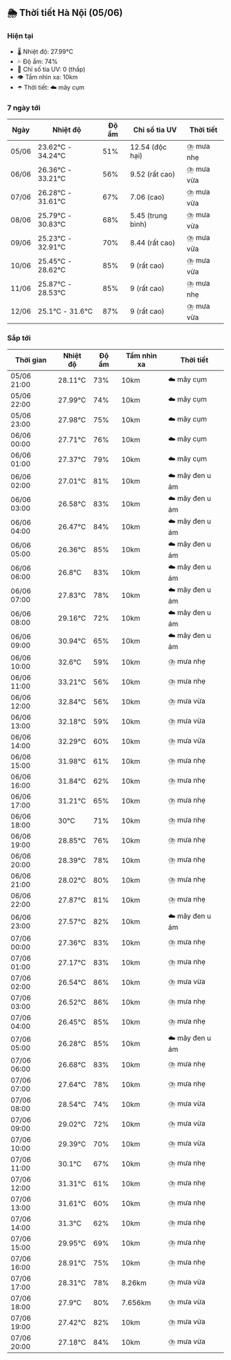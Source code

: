 ## 🌦️ Thời tiết Hà Nội (05/06)

### Hiện tại

- 🌡️ Nhiệt độ: 27.99℃
- 💦 Độ ẩm: 74%
- 🌟 Chỉ số tia UV: 0 (thấp)
- 👁️ Tầm nhìn xa: 10km
- ☂️ Thời tiết: ☁️ mây cụm

### 7 ngày tới

| Ngày | Nhiệt độ | Độ ẩm | Chỉ số tia UV | Thời tiết |
| --- | --- | --- | --- | --- |
| 05/06 | 23.62℃ - 34.24℃ | 51% | 12.54 (độc hại) | ⛈️ mưa nhẹ |
| 06/06 | 26.36℃ - 33.21℃ | 56% | 9.52 (rất cao) | ⛈️ mưa vừa |
| 07/06 | 26.28℃ - 31.61℃ | 67% | 7.06 (cao) | ⛈️ mưa vừa |
| 08/06 | 25.79℃ - 30.83℃ | 68% | 5.45 (trung bình) | ⛈️ mưa vừa |
| 09/06 | 25.23℃ - 32.91℃ | 70% | 8.44 (rất cao) | ⛈️ mưa vừa |
| 10/06 | 25.45℃ - 28.62℃ | 85% | 9 (rất cao) | ⛈️ mưa vừa |
| 11/06 | 25.87℃ - 28.53℃ | 85% | 9 (rất cao) | ⛈️ mưa nhẹ |
| 12/06 | 25.1℃ - 31.6℃ | 87% | 9 (rất cao) | ⛈️ mưa vừa |

### Sắp tới

| Thời gian | Nhiệt độ | Độ ẩm | Tầm nhìn xa | Thời tiết |
| --- | --- | --- | --- | --- |
| 05/06 21:00 | 28.11℃ | 73% | 10km | ☁️ mây cụm |
| 05/06 22:00 | 27.99℃ | 74% | 10km | ☁️ mây cụm |
| 05/06 23:00 | 27.98℃ | 75% | 10km | ☁️ mây cụm |
| 06/06 00:00 | 27.71℃ | 76% | 10km | ☁️ mây cụm |
| 06/06 01:00 | 27.37℃ | 79% | 10km | ☁️ mây cụm |
| 06/06 02:00 | 27.01℃ | 81% | 10km | ☁️ mây đen u ám |
| 06/06 03:00 | 26.58℃ | 83% | 10km | ☁️ mây đen u ám |
| 06/06 04:00 | 26.47℃ | 84% | 10km | ☁️ mây đen u ám |
| 06/06 05:00 | 26.36℃ | 85% | 10km | ☁️ mây đen u ám |
| 06/06 06:00 | 26.8℃ | 83% | 10km | ☁️ mây đen u ám |
| 06/06 07:00 | 27.83℃ | 78% | 10km | ☁️ mây đen u ám |
| 06/06 08:00 | 29.16℃ | 72% | 10km | ☁️ mây đen u ám |
| 06/06 09:00 | 30.94℃ | 65% | 10km | ☁️ mây đen u ám |
| 06/06 10:00 | 32.6℃ | 59% | 10km | ⛈️ mưa nhẹ |
| 06/06 11:00 | 33.21℃ | 56% | 10km | ⛈️ mưa nhẹ |
| 06/06 12:00 | 32.84℃ | 56% | 10km | ⛈️ mưa vừa |
| 06/06 13:00 | 32.18℃ | 59% | 10km | ⛈️ mưa vừa |
| 06/06 14:00 | 32.29℃ | 60% | 10km | ⛈️ mưa vừa |
| 06/06 15:00 | 31.98℃ | 61% | 10km | ⛈️ mưa nhẹ |
| 06/06 16:00 | 31.84℃ | 62% | 10km | ⛈️ mưa nhẹ |
| 06/06 17:00 | 31.21℃ | 65% | 10km | ⛈️ mưa nhẹ |
| 06/06 18:00 | 30℃ | 71% | 10km | ⛈️ mưa nhẹ |
| 06/06 19:00 | 28.85℃ | 76% | 10km | ⛈️ mưa nhẹ |
| 06/06 20:00 | 28.39℃ | 78% | 10km | ⛈️ mưa nhẹ |
| 06/06 21:00 | 28.02℃ | 80% | 10km | ⛈️ mưa nhẹ |
| 06/06 22:00 | 27.87℃ | 81% | 10km | ⛈️ mưa nhẹ |
| 06/06 23:00 | 27.57℃ | 82% | 10km | ☁️ mây đen u ám |
| 07/06 00:00 | 27.36℃ | 83% | 10km | ⛈️ mưa nhẹ |
| 07/06 01:00 | 27.17℃ | 83% | 10km | ⛈️ mưa nhẹ |
| 07/06 02:00 | 26.54℃ | 86% | 10km | ⛈️ mưa vừa |
| 07/06 03:00 | 26.52℃ | 86% | 10km | ⛈️ mưa nhẹ |
| 07/06 04:00 | 26.45℃ | 85% | 10km | ⛈️ mưa nhẹ |
| 07/06 05:00 | 26.28℃ | 85% | 10km | ☁️ mây đen u ám |
| 07/06 06:00 | 26.68℃ | 83% | 10km | ⛈️ mưa nhẹ |
| 07/06 07:00 | 27.64℃ | 78% | 10km | ⛈️ mưa nhẹ |
| 07/06 08:00 | 28.54℃ | 74% | 10km | ⛈️ mưa vừa |
| 07/06 09:00 | 29.02℃ | 72% | 10km | ⛈️ mưa vừa |
| 07/06 10:00 | 29.39℃ | 70% | 10km | ⛈️ mưa vừa |
| 07/06 11:00 | 30.1℃ | 67% | 10km | ⛈️ mưa nhẹ |
| 07/06 12:00 | 31.31℃ | 61% | 10km | ⛈️ mưa nhẹ |
| 07/06 13:00 | 31.61℃ | 60% | 10km | ⛈️ mưa nhẹ |
| 07/06 14:00 | 31.3℃ | 62% | 10km | ⛈️ mưa nhẹ |
| 07/06 15:00 | 29.95℃ | 69% | 10km | ⛈️ mưa nhẹ |
| 07/06 16:00 | 28.91℃ | 75% | 10km | ⛈️ mưa nhẹ |
| 07/06 17:00 | 28.31℃ | 78% | 8.26km | ⛈️ mưa vừa |
| 07/06 18:00 | 27.9℃ | 80% | 7.656km | ⛈️ mưa vừa |
| 07/06 19:00 | 27.42℃ | 82% | 10km | ⛈️ mưa vừa |
| 07/06 20:00 | 27.18℃ | 84% | 10km | ⛈️ mưa vừa |
